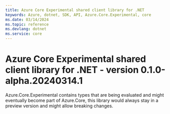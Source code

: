 ```yaml
---
title: Azure Core Experimental shared client library for .NET
keywords: Azure, dotnet, SDK, API, Azure.Core.Experimental, core
ms.date: 03/14/2024
ms.topic: reference
ms.devlang: dotnet
ms.service: core
---
```

# Azure Core Experimental shared client library for .NET - version 0.1.0-alpha.20240314.1 


Azure.Core.Experimental contains types that are being evaluated and might eventually become part of Azure.Core, this library would always stay in a preview version and might allow breaking changes.

